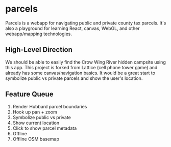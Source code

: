 # parcels

Parcels is a webapp for navigating public and private county tax parcels. It's also a playground for learning React, canvas, WebGL, and other webapp/mapping technologies.

## High-Level Direction

We should be able to easily find the Crow Wing River hidden campsite using this app. This project is forked from Lattice (cell phone tower game) and already has some canvas/navigation basics. It would be a great start to symbolize public vs private parcels and show the user's location.

## Feature Queue

1. Render Hubbard parcel boundaries
1. Hook up pan + zoom
1. Symbolize public vs private
1. Show current location
1. Click to show parcel metadata
1. Offline
1. Offline OSM basemap
